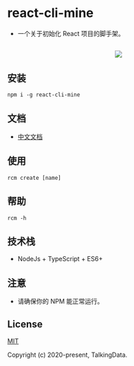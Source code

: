 # react-cli-mine

* 一个关于初始化 React 项目的脚手架。

<h2 style="text-align:center;"><a href="https://github.com/biaov/react-cli-mine"><img src="https://img.shields.io/badge/npm-1.0.2-blue" /></a></h2>

## 安装

```Basic
npm i -g react-cli-mine
```

## 文档

* [中文文档](https://github.com/biaov/react-cli-mine/blob/master/src/README.md)

## 使用

```Basic
rcm create [name]
```

## 帮助

```Basic
rcm -h
```

## 技术栈

* NodeJs + TypeScript + ES6+

## 注意

* 请确保你的 NPM 能正常运行。

## License

[MIT](http://opensource.org/licenses/MIT)

Copyright (c) 2020-present, TalkingData.

[^_^]: 主要是给自己用的。
